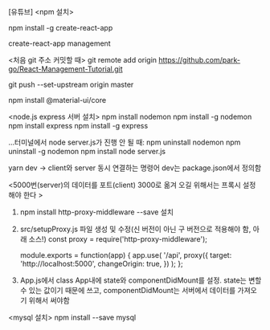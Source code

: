 [유튜브]
<npm 설치>

npm install -g create-react-app

create-react-app management

<처음 git 주소 커밋할 때>
git remote add origin https://github.com/park-go/React-Management-Tutorial.git

git push --set-upstream origin master

<Material UI>
npm install @material-ui/core

<node.js express 서버 설치>
npm install nodemon
npm install -g nodemon
npm install express
npm install -g express

...터미널에서 node server.js가 진행 안 될 때:
npm uninstall nodemon
npm uninstall -g nodemon
npm install
node server.js

yarn dev -> client와 server 동시 연결하는 명령어 dev는 package.json에서 정의함

<5000번(server)의 데이터를 포트(client) 3000로 옮겨 오길 위해서는 프록시 설정해야 한다 >

1.  npm install http-proxy-middleware --save 설치
2.  src/setupProxy.js 파일 생성 및 수정(신 버전이 아닌 구 버전으로 적용해야 함, 아래 소스!)
    const proxy = require('http-proxy-middleware');

    module.exports = function(app) {
    app.use(
    '/api',
    proxy({
    target: 'http://localhost:5000',
    changeOrigin: true,
    })
    );
    };

3.  App.js에서 class App내에 state와 componentDidMount를 설정.
    state는 변할 수 있는 값이기 때문에 쓰고, componentDidMount는 서버에서 데이터를 가져오기 위해서 써야함

<mysql 설치>
npm install --save mysql
